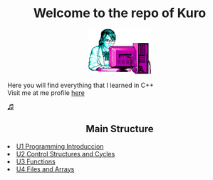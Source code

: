
<div align ="center">
<h1>  Welcome to the repo of Kuro </h1>
</div>

  <div align ="center">
  <img  height="100" src="Imagenes/retro.png"/>
  </div>

Here you will find everything that I learned in C++ <br>
Visit me at me profile [here](https://github.com/UP210630)

[♫](https://www.youtube.com/watch?v=k_TbOH8iE4U)

<div align ="center">
<h2>Main Structure</h2>
</div>

<o>
    <li><a href="https://github.com/UP210630/UP210630_CPP/tree/main/Programation/U1 Programming Introduccion">  U1 Programming Introduccion</a></li>
    <li><a href="https://github.com/UP210630/UP210630_CPP/tree/main/Programation/U2 Control Structures and Cycles">  U2 Control Structures and Cycles</a></li>
    <li><a href="https://github.com/UP210630/UP210630_CPP/tree/main/Programation/U3 Functions">  U3 Functions</a></li>
    <li><a href="https://github.com/UP210630/UP210630_CPP/tree/main/Programation/U4 Files and Arrays">  U4 Files and Arrays</a></li>

